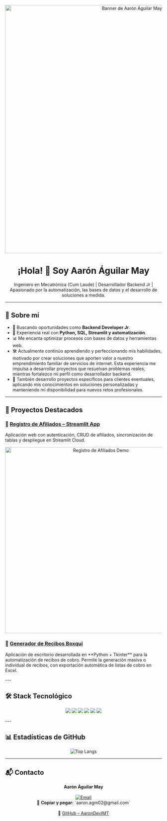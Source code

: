 <!-- Banner -->
<p align="center">
  <img src="assets/preview.gif" alt="Banner de Aarón Águilar May" width="800"/>
</p>

<!-- Título y presentación -->
<h1 align="center">¡Hola! 👋 Soy Aarón Águilar May</h1>
<p align="center">
  Ingeniero en Mecatrónica (Cum Laude) | Desarrollador Backend Jr | Apasionado por la automatización, las bases de datos y el desarrollo de soluciones a medida.
</p>

---

## 🚀 Sobre mí
- 🎯 Buscando oportunidades como **Backend Developer Jr**.  
- 🔧 Experiencia real con **Python, SQL, Streamlit y automatización**.  
- 📊 Me encanta optimizar procesos con bases de datos y herramientas web.  
- 🛠️ Actualmente continúo aprendiendo y perfeccionando mis habilidades, motivado por crear soluciones que aporten valor a nuestro emprendimiento familiar de servicios de internet. Esta experiencia me impulsa a desarrollar proyectos que resuelvan problemas reales, mientras fortalezco mi perfil como desarrollador backend.  
- 🤝 También desarrollo proyectos específicos para clientes eventuales, aplicando mis conocimientos en soluciones personalizadas y manteniendo mi disponibilidad para nuevos retos profesionales.  

---

## 📌 Proyectos Destacados

### 🔹 [Registro de Afiliados – Streamlit App](https://github.com/AaronDevIMT/Registro-afiliados-streamlit)
<p>
  Aplicación web con autenticación, CRUD de afiliados, sincronización de tablas y despliegue en Streamlit Cloud.
</p>
<p align="center">
  <a href="https://registro-afiliados.streamlit.app/">
    <img src="assets/preview.gif" alt="Registro de Afiliados Demo" width="600"/>
  </a>
</p>

### 🔹 [Generador de Recibos Boxqui](https://github.com/AaronDevIMT/Recibos_Boxqui)
<p>
  Aplicación de escritorio desarrollada en **Python + Tkinter** para la automatización de recibos de cobro.
  Permite la generación masiva o individual de recibos, con exportación automática de listas de cobro en Excel.
</p>
---

## 🛠️ Stack Tecnológico

<p align="center">
  <img src="https://img.shields.io/badge/Python-3.12-blue?logo=python&logoColor=white"/>
  <img src="https://img.shields.io/badge/Streamlit-1.27-ff4b4b?logo=streamlit&logoColor=white"/>
  <img src="https://img.shields.io/badge/PostgreSQL-15-blue?logo=postgresql&logoColor=white"/>
  <img src="https://img.shields.io/badge/MySQL-8-blue?logo=mysql&logoColor=white"/>
  <img src="https://img.shields.io/badge/Git-Control-lightgrey?logo=git&logoColor=white"/>
  <img src="https://img.shields.io/badge/Linux-Ubuntu-orange?logo=ubuntu&logoColor=white"/>
</p>
---

## 📊 Estadísticas de GitHub

<p align="center">
  <img src="https://github-readme-stats.vercel.app/api/top-langs/?username=AaronDevIMT&layout=compact&theme=tokyonight" alt="Top Langs"/>
</p>

---

## 📬 Contacto  

<p align="center">
  <strong>Aarón Águilar May</strong>  
  <br><br>
  <a href="mailto:aaron.agm02@gmail.com">
    <img src="https://img.shields.io/badge/Email-aaron.agm02%40gmail.com-red?logo=gmail&logoColor=white" alt="Email"/>
  </a>  
  <br>
  📧 <strong>Copiar y pegar:</strong> `aaron.agm02@gmail.com`  
  <br><br>
  🐙 <a href="https://github.com/AaronDevIMT">GitHub – AaronDevIMT</a>  
</p>
